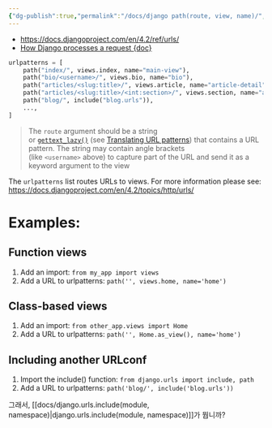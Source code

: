 ```yaml
---
{"dg-publish":true,"permalink":"/docs/django path(route, view, name)/","title":"django path(route, view, name)"}
---
```


- https://docs.djangoproject.com/en/4.2/ref/urls/
- [How Django processes a request {doc}](https://docs.djangoproject.com/en/4.2/topics/http/urls/#how-django-processes-a-request)

```python
urlpatterns = [
    path("index/", views.index, name="main-view"),
    path("bio/<username>/", views.bio, name="bio"),
    path("articles/<slug:title>/", views.article, name="article-detail"),
    path("articles/<slug:title>/<int:section>/", views.section, name="article-section"),
    path("blog/", include("blog.urls")),
    ...,
]
```

> The `route` argument should be a string or [`gettext_lazy()`](https://docs.djangoproject.com/en/4.2/ref/utils/#django.utils.translation.gettext_lazy "django.utils.translation.gettext_lazy") (see [Translating URL patterns](https://docs.djangoproject.com/en/4.2/topics/i18n/translation/#translating-urlpatterns)) that contains a URL pattern. The string may contain angle brackets (like `<username>` above) to capture part of the URL and send it as a keyword argument to the view

The `urlpatterns` list routes URLs to views. For more information please see:  
    https://docs.djangoproject.com/en/4.2/topics/http/urls/
	

# Examples:

## Function views

1. Add an import:  `from my_app import views`
2. Add a URL to urlpatterns:  `path('', views.home, name='home')`

## Class-based views

1. Add an import:  `from other_app.views import Home`
2. Add a URL to urlpatterns:  `path('', Home.as_view(), name='home')`

## Including another URLconf

1. Import the include() function: `from django.urls import include, path`
2. Add a URL to urlpatterns:  `path('blog/', include('blog.urls'))`

그래서, [[docs/django.urls.include(module, namespace)\|django.urls.include(module, namespace)]]가 뭡니까?
